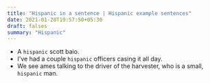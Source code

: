 ```yaml
---
title: "Hispanic in a sentence | Hispanic example sentences"
date: 2021-01-20T19:57:50+05:30
draft: falses
summary: "Hispanic"
---
```

- A `hispanic` scott baio.
- I've had a couple `hispanic` officers casing it all day.
- We see ames talking to the driver of the harvester, who is a small, `hispanic` man.
                 
